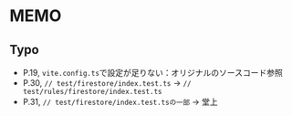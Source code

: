 # MEMO
## Typo
- P.19, `vite.config.ts`で設定が足りない：オリジナルのソースコード参照
- P.30, `// test/firestore/index.test.ts` -> `// test/rules/firestore/index.test.ts`
- P.31, `// test/firestore/index.test.tsの一部` -> 堂上